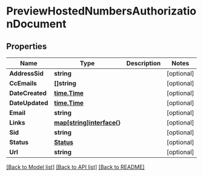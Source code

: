 # PreviewHostedNumbersAuthorizationDocument

## Properties

Name | Type | Description | Notes
------------ | ------------- | ------------- | -------------
**AddressSid** | **string** |  | [optional] 
**CcEmails** | **[]string** |  | [optional] 
**DateCreated** | [**time.Time**](time.Time.md) |  | [optional] 
**DateUpdated** | [**time.Time**](time.Time.md) |  | [optional] 
**Email** | **string** |  | [optional] 
**Links** | [**map[string]interface{}**](.md) |  | [optional] 
**Sid** | **string** |  | [optional] 
**Status** | [**Status**](status.md) |  | [optional] 
**Url** | **string** |  | [optional] 

[[Back to Model list]](../README.md#documentation-for-models) [[Back to API list]](../README.md#documentation-for-api-endpoints) [[Back to README]](../README.md)


